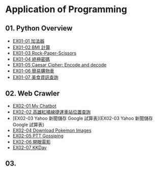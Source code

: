 # Application of Programming

## 01. Python Overview
- [EX01-01 加法器](EX01_01_加法器.ipynb)
- [EX01-02 BMI 計算](EX01_02_BMI計算.ipynb)
- [EX01-03 Rock-Paper-Scissors](EX01_03_Rock_Paper_Scissors.ipynb)
- [EX01-04 終極密碼](EX01_04_終極密碼.ipynb)
- [EX01-05 Caesar Cipher: Encode and decode](EX01_05_CaesarCipher_Encode_and_decode.ipynb)
- [EX01-06 簡易購物車](EX01_06_簡易購物車.ipynb)
- [EX01-07 美食資訊查詢](EX01_07_美食資訊查詢.ipynb)

## 02. Web Crawler
- [EX02-01 My Chatbot](EX02_01_My_Chatbot.ipynb)
- [EX02-02 高雄紅橘線捷運車站位置查詢](EX02_02_高雄紅橘線捷運車站位置查詢.ipynb)
- [EX02-03 Yahoo 新聞儲存 Google 試算表](EX02-03 Yahoo 新聞儲存 Google 試算表)
- [EX02-04 Download Pokemon Images](EX02_04_Download_Pokemon_Images.ipynb)
- [EX02-05 PTT Gossiping]()
- [EX02-06 開眼電影]()
- [EX02-07 KKDay]()

## 03. 
